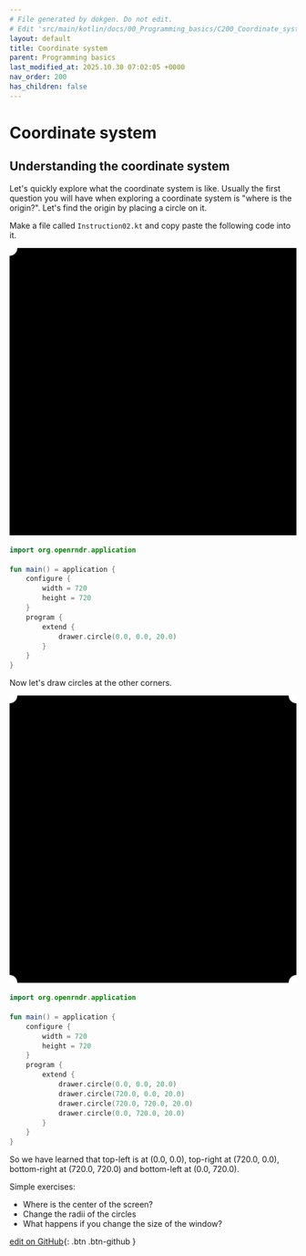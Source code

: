 ```yaml
---
# File generated by dokgen. Do not edit. 
# Edit 'src/main/kotlin/docs/00_Programming_basics/C200_Coordinate_system.kt' instead.
layout: default
title: Coordinate system
parent: Programming basics
last_modified_at: 2025.10.30 07:02:05 +0000
nav_order: 200
has_children: false
---
```

 
# Coordinate system 
 
## Understanding the coordinate system

Let's quickly explore what the coordinate system is like. Usually the first question you will have when
exploring a coordinate system is "where is the origin?". Let's find the origin by placing a circle on it.
 
Make a file called `Instruction02.kt` and copy paste the following code into it.     
 
 
<img alt="../media/coordinate-system-001.jpg" src="../media/coordinate-system-001.jpg" loading="lazy"> 
 
```kotlin
import org.openrndr.application

fun main() = application {
    configure {
        width = 720
        height = 720
    }
    program {
        extend {
            drawer.circle(0.0, 0.0, 20.0)
        }
    }
}
``` 
 
Now let's draw circles at the other corners.         
 
<img alt="../media/coordinate-system-002.jpg" src="../media/coordinate-system-002.jpg" loading="lazy"> 
 
```kotlin
import org.openrndr.application

fun main() = application {
    configure {
        width = 720
        height = 720
    }
    program {
        extend {
            drawer.circle(0.0, 0.0, 20.0)
            drawer.circle(720.0, 0.0, 20.0)
            drawer.circle(720.0, 720.0, 20.0)
            drawer.circle(0.0, 720.0, 20.0)
        }
    }
}
``` 
 
So we have learned that top-left is at (0.0, 0.0), top-right at (720.0, 0.0), bottom-right at (720.0, 720.0)
and bottom-left at (0.0, 720.0).
        
Simple exercises:
- Where is the center of the screen?
- Change the radii of the circles
- What happens if you change the size of the window? 

[edit on GitHub](https://github.com/openrndr/openrndr-guide/blob/main/src/main/kotlin/docs/00_Programming_basics/C200_Coordinate_system.kt){: .btn .btn-github }